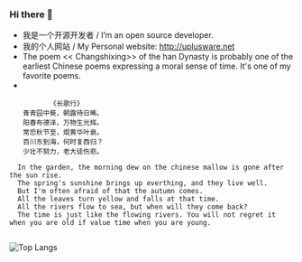 ### Hi there 👋
- 我是一个开源开发者 / I’m an open source developer.
- 我的个人网站 / My Personal website: http://uplusware.net
- The poem << Changshixing>> of the han Dynasty is probably one of the earliest Chinese poems expressing a moral sense of time. It's one of my favorite poems.
- 
```
          《长歌行》
　　青青园中葵，朝露待日晞。
　　阳春布德泽，万物生光辉。
　　常恐秋节至，焜黄华叶衰。
　　百川东到海，何时复西归？
　　少壮不努力，老大徒伤悲。
  
  In the garden, the morning dew on the chinese mallow is gone after the sun rise.
  The spring's sunshine brings up everthing, and they live well.
  But I'm often afraid of that the autumn comes.
  All the leaves turn yellow and falls at that time.
  All the rivers flow to sea, but when will they come back?
  The time is just like the flowing rivers. You will not regret it when you are old if value time when you are young.
  
```
![Top Langs](https://github-readme-stats.vercel.app/api/top-langs/?username=uplusware&hide=html&layout=compact&langs_count=12)
